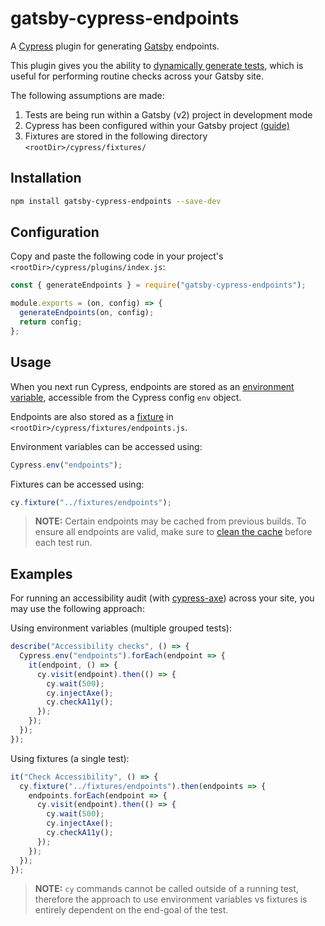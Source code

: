 # gatsby-cypress-endpoints

A [Cypress](https://www.cypress.io/) plugin for generating [Gatsby](https://www.gatsbyjs.org/) endpoints.

This plugin gives you the ability to [dynamically generate tests](https://docs.cypress.io/guides/core-concepts/writing-and-organizing-tests.html#Dynamically-Generate-Tests), which is useful for performing routine checks across your Gatsby site.

The following assumptions are made:

1. Tests are being run within a Gatsby (v2) project in development mode
2. Cypress has been configured within your Gatsby project [(guide)](https://www.gatsbyjs.org/docs/end-to-end-testing/)
3. Fixtures are stored in the following directory `<rootDir>/cypress/fixtures/`

## Installation

```bash
npm install gatsby-cypress-endpoints --save-dev
```

## Configuration

Copy and paste the following code in your project's `<rootDir>/cypress/plugins/index.js`:

```js
const { generateEndpoints } = require("gatsby-cypress-endpoints");

module.exports = (on, config) => {
  generateEndpoints(on, config);
  return config;
};
```

## Usage

When you next run Cypress, endpoints are stored as an [environment variable](https://docs.cypress.io/guides/guides/environment-variables.html#Setting), accessible from the Cypress config `env` object.

Endpoints are also stored as a [fixture](https://docs.cypress.io/api/commands/fixture.html) in `<rootDir>/cypress/fixtures/endpoints.js`.

Environment variables can be accessed using:

```js
Cypress.env("endpoints");
```

Fixtures can be accessed using:

```js
cy.fixture("../fixtures/endpoints");
```

> **NOTE:** Certain endpoints may be cached from previous builds. To ensure all endpoints are valid, make sure to [clean the cache](https://www.gatsbyjs.org/docs/debugging-cache-issues/) before each test run.

## Examples

For running an accessibility audit (with [cypress-axe](https://github.com/avanslaars/cypress-axe)) across your site, you may use the following approach:

Using environment variables (multiple grouped tests):

```js
describe("Accessibility checks", () => {
  Cypress.env("endpoints").forEach(endpoint => {
    it(endpoint, () => {
      cy.visit(endpoint).then(() => {
        cy.wait(500);
        cy.injectAxe();
        cy.checkA11y();
      });
    });
  });
});
```

Using fixtures (a single test):

```js
it("Check Accessibility", () => {
  cy.fixture("../fixtures/endpoints").then(endpoints => {
    endpoints.forEach(endpoint => {
      cy.visit(endpoint).then(() => {
        cy.wait(500);
        cy.injectAxe();
        cy.checkA11y();
      });
    });
  });
});
```

> **NOTE:** `cy` commands cannot be called outside of a running test, therefore the approach to use environment variables vs fixtures is entirely dependent on the end-goal of the test.
